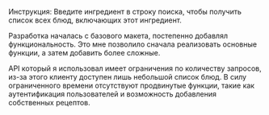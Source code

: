 Инструкция:
Введите ингредиент в строку поиска, чтобы получить список всех блюд, включающих этот ингредиент.

Разработка началась с базового макета, постепенно добавлял функциональность. Это мне позволило сначала реализовать основные функции, а затем добавить более сложные.  

API который я использовал имеет ограничения по количеству запросов, из-за этого клиенту доступен лишь небольшой список блюд. 
В силу ограниченного времени отсутствуют продвинутые функции, такие как аутентификация пользователей и возможность добавления собственных рецептов.